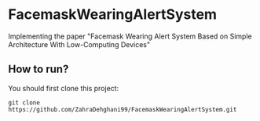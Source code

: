 # FacemaskWearingAlertSystem
Implementing the paper "Facemask Wearing Alert System Based on Simple Architecture With Low-Computing Devices"

## How to run?
You should first clone this project:
 ```
 git clone https://github.com/ZahraDehghani99/FacemaskWearingAlertSystem.git
 ```

